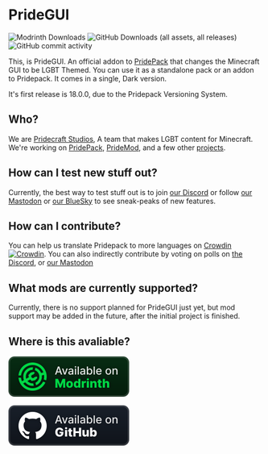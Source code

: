 <script lang="ts">
import Badge from '$lib/components/BadgeRaw.svelte';
import Badges from '$lib/components/Badges.svelte';
import Picture from '$lib/components/Picture.svelte';

import social from '$lib/vars/social';
</script>

<!-- Clyde had this so I'm adding it too -->
<!-- ^ what does this meannnn -->
# PrideGUI

![Modrinth Downloads](https://img.shields.io/modrinth/dt/6mcKx2Pb?logo=modrinth&label=Modrinth%20downloads&color=%231bd96a&style=for-the-badge) ![GitHub Downloads (all assets, all releases)](https://img.shields.io/github/downloads/pridecraft-studios/pridegui/total?style=for-the-badge&logo=github&label=Github%20Downloads) ![GitHub commit activity](https://img.shields.io/github/commit-activity/t/pridecraft-studios/pridegui?style=for-the-badge&logo=github) 

This, is PrideGUI. An official addon to [PridePack](https://modrinth.com/resourcepack/pridepack) that changes the Minecraft GUI to be LGBT Themed. You can use it as a standalone pack or an addon to Pridepack.
It comes in a single, Dark version.

It's first release is 18.0.0, due to the Pridepack Versioning System.

## Who?

We are [Pridecraft Studios](https://pridecraft.gay), A team that makes LGBT content for Minecraft. We're working on [PridePack](https://git.pridecraft.gay/PridePack), [PrideMod](https://git.pridecraft.gay/PrideMod), and a few other [projects](https://git.pridecraft.gay/repositories).

## How can I test new stuff out?

Currently, the best way to test stuff out is to join [our Discord](https://discord.pridecraft.gay) or follow [our Mastodon](https://tech.lgbt/@pridecraft) or [our BlueSky](https://bsky.app/profile/pridecraft.gay) to see sneak-peaks of new features. 

## How can I contribute?
You can help us translate Pridepack to more languages on [Crowdin](https://translate.pridecraft.gay) [![Crowdin](https://badges.crowdin.net/pridepack/localized.svg)](https://crowdin.com/project/pridepack).
You can also indirectly contribute by voting on polls on [the Discord](https://discord.pridecraft.gay), or [our Mastodon](https://tech.lgbt/@pridecraft)

## What mods are currently supported?
Currently, there is no support planned for PrideGUI just yet, but mod support may be added in the future, after the initial project is finished.


## Where is this avaliable?

<div class="badges">
<a href="https://modrinth.com/resourcepack/pridegui" title="Available on Modrinth"><img src="https://raw.githubusercontent.com/intergrav/devins-badges/1aec26abb75544baec37249f42008b2fcc0e731f/assets/cozy/available/modrinth_vector.svg" alt="Available on Modrinth"/></a>

<a href="https://github.com/Pridecraft-Studios/pridegui" title="Available on GitHub"><img src="https://raw.githubusercontent.com/intergrav/devins-badges/1aec26abb75544baec37249f42008b2fcc0e731f/assets/cozy/available/github_vector.svg" alt="Available on GitHub"/></a>

</div>